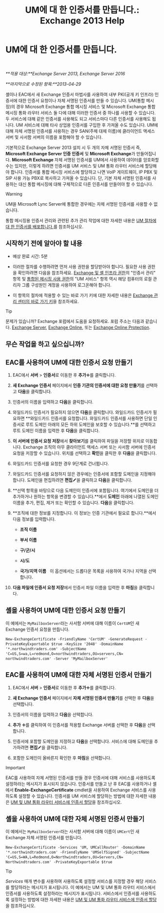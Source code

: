 ﻿---
title: 'UM에 대 한 인증서를 만듭니다.: Exchange 2013 Help'
TOCTitle: UM에 대 한 인증서를 만듭니다.
ms:assetid: 66807ee7-3d3f-482d-a3ac-d4e9baca3271
ms:mtpsurl: https://technet.microsoft.com/ko-kr/library/Dn205141(v=EXCHG.150)
ms:contentKeyID: 54651823
ms.date: 05/22/2018
mtps_version: v=EXCHG.150
ms.translationtype: MT
---

# UM에 대 한 인증서를 만듭니다.

 

_**적용 대상:**Exchange Server 2013, Exchange Server 2016_

_**마지막으로 수정된 항목:**2013-04-29_

셸이나 EAC에서 새 Exchange 인증서 마법사를 사용하여 내부 PKI(공개 키 인프라) 인증서에 대한 인증서 요청이나 자체 서명된 인증서를 만들 수 있습니다. UM(통합 메시징)의 경우 Microsoft Exchange 통합 메시징 서비스 및 Microsoft Exchange 통합 메시징 통화 라우터 서비스 둘 다에 대해 이러한 인증서 중 하나를 사용할 수 있습니다. 두 서비스에 대해 같은 인증서를 사용해도 되고 서비스마다 다른 인증서를 사용해도 됩니다. UM 서비스에 대해 타사 상업용 인증서를 구입한 후 가져올 수도 있습니다. UM에 대해 자체 서명된 인증서를 사용하는 경우 SAN(주체 대체 이름)에 클라이언트 액세스 서버 및 사서함 서버의 이름을 포함해야 할 수 있습니다.

기본적으로 Exchange Server 2013 설치 시 두 개의 자체 서명된 인증서 즉, **Microsoft Exchange Server 인증 인증서** 및 **Microsoft Exchange**가 만들어집니다. **Microsoft Exchange** 자체 서명된 인증서를 UM에서 사용하여 데이터를 암호화할 수는 있지만, 이렇게 하려면 인증서를 UM 서비스 및 UM 통화 라우터 서비스에 할당해야 합니다. 인증서를 통합 메시징 서비스에 할당하고 나면 VoIP 게이트웨이, IP PBX 및 SIP 사용 가능 PBX로 복사하고 가져올 수 있습니다. 단, 기본 자체 서명된 인증서를 사용하는 대신 통합 메시징에 대해 구체적으로 다른 인증서를 만들어야 할 수 있습니다.


> [!WARNING]
> UM을 Microsoft Lync Server에 통합한 경우에는 자체 서명된 인증서를 사용할 수 없습니다.



통합 메시징용 인증서 관리와 관련된 추가 관리 작업에 대한 자세한 내용은 [UM 절차에 대 한 인증서를 배포합니다.](deploying-certificates-for-um-procedures-exchange-2013-help.md)를 참조하십시오.

## 시작하기 전에 알아야 할 내용

  - 예상 완료 시간: 5분

  - 이러한 절차를 수행하려면 먼저 사용 권한을 할당받아야 합니다. 필요한 사용 권한을 확인하려면 다음을 참조하세요. [Exchange 및 셸 인프라 권한](exchange-and-shell-infrastructure-permissions-exchange-2013-help.md)의 "인증서 관리" 항목 및 [통합된 메시징 사용 권한](unified-messaging-permissions-exchange-2013-help.md)의 "UM 서비스" 항목 역시 해당 컴퓨터의 로컬 관리자 그룹 구성원인 계정을 사용하여 로그온해야 합니다.

  - 이 항목의 절차에 적용할 수 있는 바로 가기 키에 대한 자세한 내용은 [Exchange 관리 센터의 바로 가기 키](keyboard-shortcuts-in-the-exchange-admin-center-exchange-online-protection-help.md)을 참조하세요.


> [!TIP]
> 문제가 있습니까? Exchange 포럼에서 도움을 요청하세요. 포럼 주소는 다음과 같습니다. <A href="https://go.microsoft.com/fwlink/p/?linkid=60612">Exchange Server</A>, <A href="https://go.microsoft.com/fwlink/p/?linkid=267542">Exchange Online</A>, 또는 <A href="https://go.microsoft.com/fwlink/p/?linkid=285351">Exchange Online Protection</A>.



## 무슨 작업을 하고 싶으십니까?

## EAC를 사용하여 UM에 대한 인증서 요청 만들기

1.  EAC에서 **서버** \> **인증서**로 이동한 후 **추가**![아이콘 추가](images/JJ218640.c1e75329-d6d7-4073-a27d-498590bbb558(EXCHG.150).gif "아이콘 추가")를 클릭합니다.

2.  **새 Exchange 인증서** 페이지에서 **인증 기관의 인증서에 대한 요청 만들기**를 선택하고 **다음**을 클릭합니다.

3.  인증서의 이름을 입력하고 **다음**을 클릭합니다.

4.  와일드카드 인증서가 필요하지 않으면 **다음**을 클릭합니다. 와일드카드 인증서가 필요하면 **와일드카드 인증서를 요청합니다. 와일드카드 인증서를 사용하면 단일 인증서로 루트 도메인 아래의 모든 하위 도메인을 보호할 수 있습니다.**를 선택하고 루트 도메인 이름을 입력한 후 **다음**을 클릭합니다.

5.  **이 서버에 인증서 요청 저장**에서 **찾아보기**를 클릭하여 파일을 저장할 위치로 이동합니다. Exchange 조직의 아무 클라이언트 액세스 서버 또는 사서함 서버에 인증서 요청을 저장할 수 있습니다. 위치를 선택하고 **확인**을 클릭한 후 **다음**을 클릭합니다.

6.  와일드카드 인증서를 요청한 경우 9단계로 건너뜁니다.

7.  와일드카드 인증서를 요청하지 않은 경우에는 인증서에 포함할 도메인을 지정해야 합니다. 도메인을 편집하려면 **편집**![편집 아이콘](images/JJ218640.6f53ccb2-1f13-4c02-bea0-30690e6ea71d(EXCHG.150).gif "편집 아이콘")을 클릭하고 **다음**을 클릭합니다.

8.  **선택 항목을 바탕으로 다음 도메인이 인증서에 포함됩니다. 여기에서 도메인을 더 추가하거나 원하는 항목을 변경할 수 있습니다.**에서 **도메인** 아래에 나열된 도메인 이름을 추가, 편집, 제거 또는 확인할 수 있습니다. **다음**을 클릭합니다.

9.  **조직에 대한 정보를 지정합니다. 이 정보는 인증 기관에서 필요로 합니다.**에서 다음 정보를 입력합니다.
    
      - **조직 이름**
    
      - **부서 이름**
    
      - **구/군/시**
    
      - **시/도**
    
      - **국가/지역 이름**   이 옵션에서는 드롭다운 목록을 사용하여 국가나 지역을 선택합니다.

10. **다음 파일에 인증서 요청 저장**에서 인증서 파일 이름을 입력한 후 **마침**을 클릭합니다.

## 셸을 사용하여 UM에 대한 인증서 요청 만들기

이 예에서는 `MyMailboxServer`라는 사서함 서버에 대해 이름이 `CertUM`인 새 Exchange 인증서 요청을 만듭니다.

    New-ExchangeCertificate -FriendlyName 'CertUM' -GenerateRequest -PrivateKeyExportable $true -KeySize '2048' -DomainName '*.northwindtraders.com' -SubjectName 'C=US,S=wa,L=redmond,O=northwindtraders,OU=servers,CN= northwindtraders.com' -Server 'MyMailboxServer'

## EAC를 사용하여 UM에 대한 자체 서명된 인증서 만들기

1.  EAC에서 **서버** \> **인증서**로 이동한 후 **추가**![아이콘 추가](images/JJ218640.c1e75329-d6d7-4073-a27d-498590bbb558(EXCHG.150).gif "아이콘 추가")를 클릭합니다.

2.  **새 Exchange 인증서** 페이지에서 **자체 서명된 인증서 만들기**를 선택한 후 **다음**을 선택합니다.

3.  인증서의 이름을 입력하고 **다음**을 선택합니다.

4.  **추가** ![아이콘 추가](images/JJ218640.c1e75329-d6d7-4073-a27d-498590bbb558(EXCHG.150).gif "아이콘 추가")를 클릭하여 이 인증서를 적용할 Exchange 서버를 선택한 후 **다음**을 선택합니다.

5.  인증서에 포함할 도메인을 지정하고 **다음**을 선택합니다. 서비스에 대해 도메인을 추가하려면 **편집**![편집 아이콘](images/JJ218640.6f53ccb2-1f13-4c02-bea0-30690e6ea71d(EXCHG.150).gif "편집 아이콘")을 클릭합니다.

6.  포함한 도메인이 올바른지 확인한 후 **마침**을 선택합니다.


> [!IMPORTANT]
> EAC를 사용하여 자체 서명된 인증서를 만들 경우 인증서에 대해 서비스를 사용하도록 설정하라는 메시지가 표시되지 않습니다. 인증서를 만들고 난 후 EAC를 사용하거나 셸에서 <STRONG>Enable-ExchangeCertificate</STRONG> cmdlet을 사용하여 Exchange 서비스를 사용하도록 설정할 수 있습니다. 인증서를 UM 서비스에 할당하는 방법에 대한 자세한 내용은 <A href="assign-a-certificate-to-the-um-and-um-call-router-services-exchange-2013-help.md">UM 및 UM 통화 라우터 서비스에 인증서 할당</A>을 참조하십시오.



## 셸을 사용하여 UM에 대한 자체 서명된 인증서 만들기

이 예에서는 `MyMailboxServer`라는 사서함 서버에 대해 이름이 `UMCert`인 새 Exchange 자체 서명된 인증서를 만듭니다.

    New-ExchangeCertificate -Services 'UM, UMCallRouter' -DomainName '*.northwindtraders.com' -FriendlyName 'UMSelfSigned' -SubjectName 'C=US,S=WA,L=Redmond,O=Northwindtraders,OU=Servers,CN= Northwindtraders.com' -PrivateKeyExportable $true


> [!TIP]
> <EM>Services</EM> 매개 변수를 사용하여 사용하도록 설정할 서비스를 지정할 경우 해당 서비스를 할당하라는 메시지가 표시됩니다. 이 예에서는 UM 및 UM 통화 라우터 서비스에서 인증서를 사용하도록 설정하라는 메시지가 표시됩니다. 서비스에서 인증서를 사용하도록 설정하는 방법에 대한 자세한 내용은 <A href="assign-a-certificate-to-the-um-and-um-call-router-services-exchange-2013-help.md">UM 및 UM 통화 라우터 서비스에 인증서 할당</A>을 참조하십시오.


